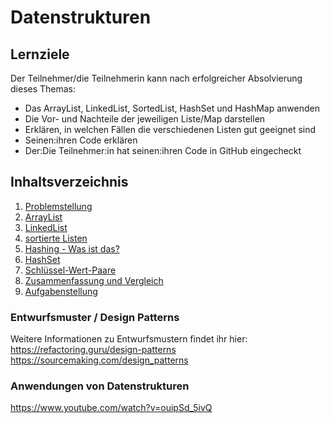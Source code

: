 # Datenstrukturen

## Lernziele
Der Teilnehmer/die Teilnehmerin kann nach erfolgreicher Absolvierung dieses Themas:
- Das ArrayList, LinkedList, SortedList, HashSet und HashMap anwenden
- Die Vor- und Nachteile der jeweiligen Liste/Map darstellen
- Erklären, in welchen Fällen die verschiedenen Listen gut geeignet sind
- Seinen:ihren Code erklären
- Der:Die Teilnehmer:in hat seinen:ihren Code in GitHub eingecheckt

## Inhaltsverzeichnis

1. [Problemstellung](content/00-problemstellung.md)
1. [ArrayList](content/01-Listen.md)
1. [LinkedList](content/02-LinkedList.md)
1. [sortierte Listen](content/03-sorted-lists.md)
1. [Hashing - Was ist das?](content/04-hashing.md)
1. [HashSet](content/05-HashSet.md)
1. [Schlüssel-Wert-Paare](content/06-Key-Value-Pairs.md)
1. [Zusammenfassung und Vergleich](content/07-summary-comparison.md)
1. [Aufgabenstellung](content/XX-aufgabenstellung.md)


### Entwurfsmuster / Design Patterns

Weitere Informationen zu Entwurfsmustern findet ihr hier: https://refactoring.guru/design-patterns https://sourcemaking.com/design_patterns

### Anwendungen von Datenstrukturen

https://www.youtube.com/watch?v=ouipSd_5ivQ 
